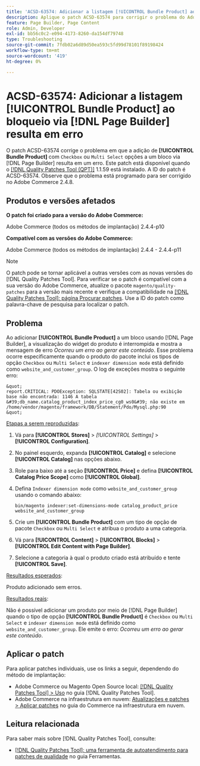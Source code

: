 ```yaml
---
title: 'ACSD-63574: Adicionar a listagem [!UICONTROL Bundle Product] ao bloqueio via [!DNL Page Builder]  resulta em erro'
description: Aplique o patch ACSD-63574 para corrigir o problema do Adobe Commerce em que adicionar **[!UICONTROL Bundle Product]** com as opções "Caixa de seleção" ou "Multisseleção" a um bloco via [!DNL Page Builder]  resulta em um erro.
feature: Page Builder, Page Content
role: Admin, Developer
exl-id: bb56c0c2-e094-4173-8260-da154df79748
type: Troubleshooting
source-git-commit: 7fdb02a6d89d50ea593c5fd99d78101f89198424
workflow-type: tm+mt
source-wordcount: '419'
ht-degree: 0%

---
```


# ACSD-63574: Adicionar a listagem [!UICONTROL Bundle Product] ao bloqueio via [!DNL Page Builder] resulta em erro

O patch ACSD-63574 corrige o problema em que a adição de **[!UICONTROL Bundle Product]** com `Checkbox` ou `Multi Select` opções a um bloco via [!DNL Page Builder] resulta em um erro. Este patch está disponível quando o [[!DNL Quality Patches Tool (QPT)]](/help/tools/quality-patches-tool/quality-patches-tool-to-self-serve-quality-patches.md) 1.1.59 está instalado. A ID do patch é ACSD-63574. Observe que o problema está programado para ser corrigido no Adobe Commerce 2.4.8.

## Produtos e versões afetados

**O patch foi criado para a versão do Adobe Commerce:**

Adobe Commerce (todos os métodos de implantação) 2.4.4-p10

**Compatível com as versões do Adobe Commerce:**

Adobe Commerce (todos os métodos de implantação) 2.4.4 - 2.4.4-p11

>[!NOTE]
>
>O patch pode se tornar aplicável a outras versões com as novas versões do [!DNL Quality Patches Tool]. Para verificar se o patch é compatível com a sua versão do Adobe Commerce, atualize o pacote `magento/quality-patches` para a versão mais recente e verifique a compatibilidade na [[!DNL Quality Patches Tool]: página Procurar patches](https://experienceleague.adobe.com/tools/commerce-quality-patches/index.html?lang=pt-BR). Use a ID do patch como palavra-chave de pesquisa para localizar o patch.

## Problema

Ao adicionar **[!UICONTROL Bundle Product]** a um bloco usando [!DNL Page Builder], a visualização do widget do produto é interrompida e mostra a mensagem de erro *Ocorreu um erro ao gerar este conteúdo*. Esse problema ocorre especificamente quando o produto do pacote inclui os tipos de opção `Checkbox` ou `Multi Select` e `indexer dimension mode` está definido como `website_and_customer_group`. O log de exceções mostra o seguinte erro:

    &quot;
    report.CRITICAL: PDOException: SQLSTATE[42S02]: Tabela ou exibição base não encontrada: 1146 A tabela &#39;db_name.catalog_product_index_price_cg0_ws0&#39; não existe em /home/vendor/magento/framework/DB/Statement/Pdo/Mysql.php:90
    &quot;

<u>Etapas a serem reproduzidas</u>:

1. Vá para **[!UICONTROL Stores]** > *[!UICONTROL Settings]* > **[!UICONTROL Configuration]**.
1. No painel esquerdo, expanda **[!UICONTROL Catalog]** e selecione **[!UICONTROL Catalog]** nas opções abaixo.
1. Role para baixo até a seção **[!UICONTROL Price]** e defina **[!UICONTROL Catalog Price Scope]** como **[!UICONTROL Global]**.
1. Defina `Indexer dimension mode` como `website_and_customer_group` usando o comando abaixo:

   `bin/magento indexer:set-dimensions-mode catalog_product_price website_and_customer_group`

1. Crie um **[!UICONTROL Bundle Product]** com um tipo de opção de pacote `Checkbox` ou `Multi Select` e atribua o produto a uma categoria.
1. Vá para **[!UICONTROL Content]** > **[!UICONTROL Blocks]** > **[!UICONTROL Edit Content with Page Builder]**.
1. Selecione a categoria à qual o produto criado está atribuído e tente **[!UICONTROL Save]**.

<u>Resultados esperados</u>:

Produto adicionado sem erros.

<u>Resultados reais</u>:

Não é possível adicionar um produto por meio de [!DNL Page Builder] quando o tipo de opção **[!UICONTROL Bundle Product]** é `Checkbox` ou `Multi Select` e `indexer dimension mode` está definido como `website_and_customer_group`. Ele emite o erro: *Ocorreu um erro ao gerar este conteúdo*.


## Aplicar o patch

Para aplicar patches individuais, use os links a seguir, dependendo do método de implantação:

* Adobe Commerce ou Magento Open Source local: [[!DNL Quality Patches Tool] > Uso](/help/tools/quality-patches-tool/usage.md) no guia [!DNL Quality Patches Tool].
* Adobe Commerce na infraestrutura em nuvem: [Atualizações e patches > Aplicar patches](https://experienceleague.adobe.com/docs/commerce-cloud-service/user-guide/develop/upgrade/apply-patches.html?lang=pt-BR) no guia do Commerce na infraestrutura em nuvem.


## Leitura relacionada

Para saber mais sobre [!DNL Quality Patches Tool], consulte:

* [[!DNL Quality Patches Tool]: uma ferramenta de autoatendimento para patches de qualidade](/help/tools/quality-patches-tool/quality-patches-tool-to-self-serve-quality-patches.md) no guia Ferramentas.
